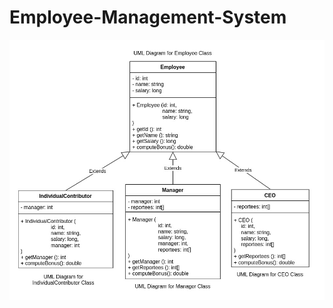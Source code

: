 # Employee-Management-System

![alt text](https://github.com/aku019/Employee-Management-System/blob/branch/EMS_UML.jpg?raw=true)
